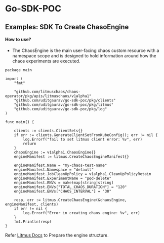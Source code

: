 # Go-SDK-POC

## Examples: SDK To Create ChasoEngine
#### How to use?

- The ChaosEngine is the main user-facing chaos custom resource with a namespace scope and is designed to hold information around how the chaos experiments are executed.


```golang
package main

import (
	"fmt"

	"github.com/litmuschaos/chaos-operator/pkg/apis/litmuschaos/v1alpha1"
	"github.com/uditgaurav/go-sdk-poc/pkg/clients"
	"github.com/uditgaurav/go-sdk-poc/pkg/litmus"
	"github.com/uditgaurav/go-sdk-poc/pkg/log"
)

func main() {

	clients := clients.ClientSets{}
	if err := clients.GenerateClientSetFromKubeConfig(); err != nil {
		log.Errorf("fail to set litmus client error: %v", err)
		return
	}
	chaosEngine := v1alpha1.ChaosEngine{}
	engineManifest := litmus.CreateChaosEngineManifest{}

	engineManifest.Name = "my-chaos-test-name"
	engineManifest.Namespace = "default"
	engineManifest.JobCleanUpPolicy = v1alpha1.CleanUpPolicyRetain
	engineManifest.ExperimentName = "pod-delete"
	engineManifest.ENVs = make(map[string]string)
	engineManifest.ENVs["TOTAL_CHAOS_DURATION"] = "120"
	engineManifest.ENVs["CHAOS_INTERVAL"] = "30"

	resp, err := litmus.CreateChaosEngine(&chaosEngine, engineManifest, clients)
	if err != nil {
		log.Errorf("Error in creating chaos engine: %v", err)
	}
	fmt.Println(resp)
}
```

Refer [Litmus Docs](https://docs.litmuschaos.io/docs/chaosengine/) to Prepare the engine structure.
